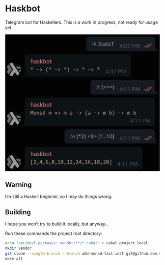 # Haskbot

Telegram bot for Haskellers.
This is a work in progress, not ready for usage yet.

![Screen1](img/screen1.png)

## Warning

I’m still a Haskell beginner, so I may do things wrong.

## Building

I hope you won’t try to build it locally, but anyway…

Run these commands the project root directory:


```sh
echo "optional-packages: vendor/**/*.cabal" > cabal.project.local
mkdir vendor
git clone --single-branch --branch add-monad-fail-inst git@github.com:vyorkin/telegram-bot-simple.git vendor/
make all
```
